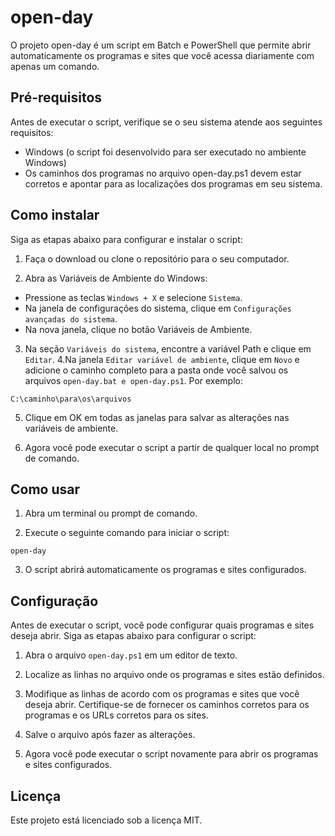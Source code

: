 # open-day

O projeto open-day é um script em Batch e PowerShell que permite abrir automaticamente os programas e sites que você acessa diariamente com apenas um comando.

## Pré-requisitos

Antes de executar o script, verifique se o seu sistema atende aos seguintes requisitos:

+ Windows (o script foi desenvolvido para ser executado no ambiente Windows)
+ Os caminhos dos programas no arquivo open-day.ps1 devem estar corretos e apontar para as localizações dos programas em seu sistema.

## Como instalar

Siga as etapas abaixo para configurar e instalar o script:

1. Faça o download ou clone o repositório para o seu computador.

2. Abra as Variáveis de Ambiente do Windows:

+ Pressione as teclas ```Windows + X``` e selecione ```Sistema```.
+ Na janela de configurações do sistema, clique em ```Configurações avançadas do sistema```.
+ Na nova janela, clique no botão Variáveis de Ambiente.
3. Na seção ```Variáveis do sistema```, encontre a variável Path e clique em ```Editar```.
4.Na janela ```Editar variável de ambiente```, clique em ```Novo``` e adicione o caminho completo para a pasta onde você salvou os arquivos ```open-day.bat e open-day.ps1```. Por exemplo:

```script
C:\caminho\para\os\arquivos
```

5. Clique em OK em todas as janelas para salvar as alterações nas variáveis de ambiente.

6. Agora você pode executar o script a partir de qualquer local no prompt de comando.

## Como usar

1. Abra um terminal ou prompt de comando.

2. Execute o seguinte comando para iniciar o script:

```
open-day
```

3. O script abrirá automaticamente os programas e sites configurados.

## Configuração

Antes de executar o script, você pode configurar quais programas e sites deseja abrir. Siga as etapas abaixo para configurar o script:

1. Abra o arquivo ```open-day.ps1``` em um editor de texto.

2. Localize as linhas no arquivo onde os programas e sites estão definidos.

3. Modifique as linhas de acordo com os programas e sites que você deseja abrir. Certifique-se de fornecer os caminhos corretos para os programas e os URLs corretos para os sites.

4. Salve o arquivo após fazer as alterações.

5. Agora você pode executar o script novamente para abrir os programas e sites configurados.

## Licença

Este projeto está licenciado sob a licença MIT.
